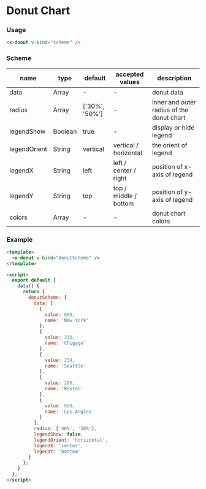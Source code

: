 # Donut Chart

### Usage

```html
<x-donut v-bind="scheme" />
```

### Scheme

| name         | type    | default        | accepted values       | description                               |
| ------------ | ------- | -------------- | --------------------- | ----------------------------------------- |
| data         | Array   | -              | -                     | donut data                                |
| radius       | Array   | ['30%', '50%'] | -                     | inner and outer radius of the donut chart |
| legendShow   | Boolean | true           | -                     | display or hide legend                    |
| legendOrient | String  | vertical       | vertical / horizontal | the orient of legend                      |
| legendX      | String  | left           | left / center / right | position of x-axis of legend              |
| legendY      | String  | top            | top / middle / bottom | position of y-axis of legend              |
| colors       | Array   | -              | -                     | donut chart colors                        |

### Example

```html
<template>
  <x-donut v-bind="donutScheme" />
</template>

<script>
  export default {
    data() {
      return {
        donutScheme: {
          data: [
            {
              value: 600,
              name: 'New York'
            },
            {
              value: 310,
              name: 'Chigago'
            },
            {
              value: 234,
              name: 'Seattle'
            },
            {
              value: 200,
              name: 'Boston'
            },
            {
              value: 600,
              name: 'Los Angles'
            }
          ],
          radius: ['40%', '50%'],
          legendShow: false,
          legendOrient: 'horizontal',
          legendX: 'center',
          legendY: 'bottom'
        }
      };
    }
  };
</script>
```

